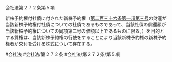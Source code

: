会社法第２７２条第５項

新株予約権付社債に付された新株予約権（[第二百三十六条第一項第三号](会社法＿＿＿＿第２３６条第１項第３号)の財産が当該新株予約権付社債についての社債であるものであって、当該社債の償還額が当該新株予約権についての同項第二号の価額以上であるものに限る。）を目的とする質権は、当該新株予約権の行使をすることにより当該新株予約権の新株予約権者が交付を受ける株式について存在する。

#会社法
#会社法/第２７２条
#会社法/第２７２条/第５項
